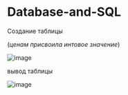 # Database-and-SQL

Создание таблицы

(*ценам присвоила интовое значение*)

![image](https://github.com/Lookingworld2014/Database-and-SQL/assets/124498579/b6211de6-0ad5-452f-9171-388d46a79abd)

вывод таблицы

![image](https://github.com/Lookingworld2014/Database-and-SQL/assets/124498579/fabb376b-ae34-4c57-8853-9c735f63eb85)
